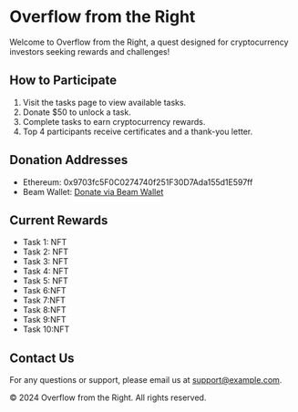 # Overflow from the Right

Welcome to Overflow from the Right, a quest designed for cryptocurrency investors seeking rewards and challenges!

## How to Participate

1. Visit the tasks page to view available tasks.
2. Donate $50 to unlock a task.
3. Complete tasks to earn cryptocurrency rewards.
4. Top 4 participants receive certificates and a thank-you letter.

## Donation Addresses

- Ethereum: 0x9703fc5F0C0274740f251F30D7Ada155d1E597ff
- Beam Wallet: [Donate via Beam Wallet](https://beam.eco/u/helga)

## Current Rewards

- Task 1: NFT
- Task 2: NFT
- Task 3: NFT
- Task 4: NFT
- Task 5: NFT
- Task 6:NFT
- Task 7:NFT
- Task 8:NFT
- Task 9:NFT
- Task 10:NFT

## Contact Us

For any questions or support, please email us at [support@example.com](mailto:olgatelb@gmail.com).

© 2024 Overflow from the Right. All rights reserved.
